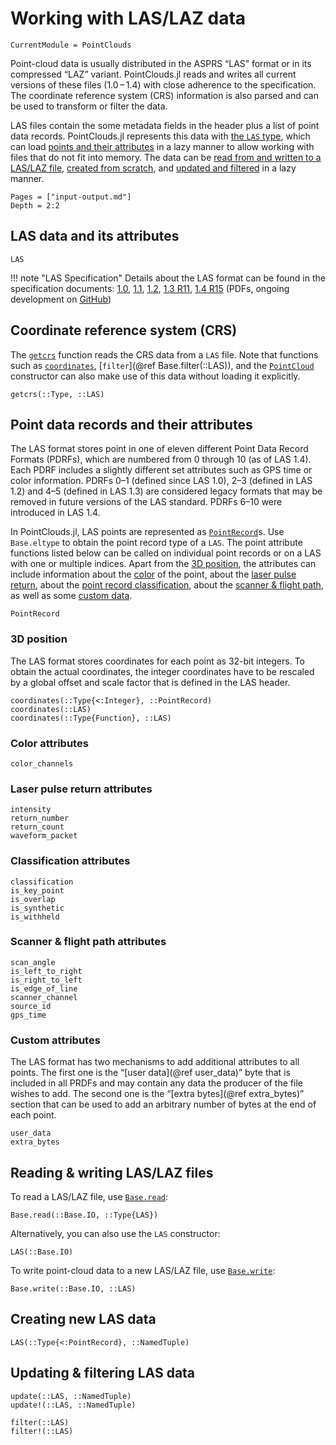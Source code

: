 # Working with LAS/LAZ data

```@meta
CurrentModule = PointClouds
```

Point-cloud data is usually distributed in the ASPRS “LAS” format or in its compressed “LAZ” variant.
PointClouds.jl reads and writes all current versions of these files (1.0 – 1.4) with close adherence to the specification.
The coordinate reference system (CRS) information is also parsed and can be used to transform or filter the data.

LAS files contain the some metadata fields in the header plus a list of point data records.
PointClouds.jl represents this data with [the `LAS` type](@ref "LAS data and its attributes"), which can load [points and their attributes](@ref "Point data records and their attributes") in a lazy manner to allow working with files that do not fit into memory.
The data can be [read from and written to a LAS/LAZ file](@ref "Reading & writing LAS/LAZ files"), [created from scratch](@ref "Creating new LAS data"), and [updated and filtered](@ref "Updating & filtering LAS data") in a lazy manner.

```@contents
Pages = ["input-output.md"]
Depth = 2:2
```

## LAS data and its attributes

```@docs
LAS
```

!!! note "LAS Specification"
    Details about the LAS format can be found in the specification documents: [1.0](https://www.asprs.org/wp-content/uploads/2010/12/asprs_las_format_v10.pdf), [1.1](https://www.asprs.org/wp-content/uploads/2010/12/asprs_las_format_v11.pdf), [1.2](https://www.asprs.org/wp-content/uploads/2010/12/asprs_las_format_v12.pdf), [1.3 R11](https://www.asprs.org/wp-content/uploads/2010/12/LAS_1_3_r11.pdf), [1.4 R15](https://www.asprs.org/wp-content/uploads/2019/07/LAS_1_4_r15.pdf) (PDFs, ongoing development on [GitHub](https://github.com/ASPRSorg/LAS/))


## Coordinate reference system (CRS)

The [`getcrs`](@ref) function reads the CRS data from a `LAS` file. Note that
functions such as [`coordinates`](@ref), [`filter`](@ref
Base.filter(::LAS)), and the [`PointCloud`](@ref)
constructor can also make use of this data without loading it explicitly.

```@docs
getcrs(::Type, ::LAS)
```

## Point data records and their attributes

The LAS format stores point in one of eleven different Point Data Record
Formats (PDRFs), which are numbered from 0 through 10 (as of LAS 1.4). Each
PDRF includes a slightly different set attributes such as GPS time or color
information. PDRFs 0–1 (defined since LAS 1.0), 2–3 (defined in LAS 1.2) and
4–5 (defined in LAS 1.3) are considered legacy formats that may be removed in
future versions of the LAS standard. PDRFs 6–10 were introduced in LAS 1.4.

In PointClouds.jl, LAS points are represented as [`PointRecord`](@ref)s. Use
`Base.eltype` to obtain the point record type of a `LAS`.
The point attribute functions listed below can be called on individual point
records or on a LAS with one or multiple indices.
Apart from the [3D position](@ref), the attributes can include information
about the [color](@ref "Color attributes") of the point, about the [laser pulse
return](@ref "Laser pulse return attributes"), about the [point record
classification](@ref "Classification attributes"), about the [scanner & flight
path](@ref "Scanner & flight path attributes"), as well as some [custom
data](@ref "Custom attributes").

```@docs
PointRecord
```

### 3D position

The LAS format stores coordinates for each point as 32-bit integers. To obtain
the actual coordinates, the integer coordinates have to be rescaled by a global
offset and scale factor that is defined in the LAS header.

```@docs
coordinates(::Type{<:Integer}, ::PointRecord)
coordinates(::LAS)
coordinates(::Type{Function}, ::LAS)
```

### Color attributes

```@docs
color_channels
```

### Laser pulse return attributes

```@docs
intensity
return_number
return_count
waveform_packet
```

### Classification attributes

```@docs
classification
is_key_point
is_overlap
is_synthetic
is_withheld
```

### Scanner & flight path attributes

```@docs
scan_angle
is_left_to_right
is_right_to_left
is_edge_of_line
scanner_channel
source_id
gps_time
```

### Custom attributes

The LAS format has two mechanisms to add additional attributes to all points.
The first one is the “[user data](@ref user_data)” byte that is included in all
PRDFs and may contain any data the producer of the file wishes to add. The
second one is the “[extra bytes](@ref extra_bytes)” section that can be used to
add an arbitrary number of bytes at the end of each point.

```@docs
user_data
extra_bytes
```

## Reading & writing LAS/LAZ files

To read a LAS/LAZ file, use
[`Base.read`](https://docs.julialang.org/en/v1/base/io-network/#Base.read):

```@docs
Base.read(::Base.IO, ::Type{LAS})
```

Alternatively, you can also use the `LAS` constructor:

```@docs
LAS(::Base.IO)
```


To write point-cloud data to a new LAS/LAZ file, use
[`Base.write`](https://docs.julialang.org/en/v1/base/io-network/#Base.write):

```@docs
Base.write(::Base.IO, ::LAS)
```

## Creating new LAS data

```@docs
LAS(::Type{<:PointRecord}, ::NamedTuple)
```

## Updating & filtering LAS data

```@docs
update(::LAS, ::NamedTuple)
update!(::LAS, ::NamedTuple)
```

```@docs
filter(::LAS)
filter!(::LAS)
```
